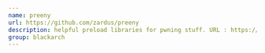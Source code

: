 ```yaml
---
name: preeny
url: https://github.com/zardus/preeny
description: helpful preload libraries for pwning stuff. URL : https://github.com/zardus/preeny Groups : blackarch blackarch-exploitation blackarch-reversing
group: blackarch
---
```

